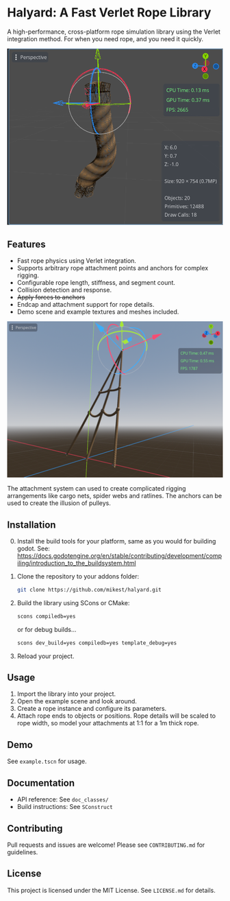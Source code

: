 
# Halyard: A Fast Verlet Rope Library

A high-performance, cross-platform rope simulation library using the Verlet integration method. For when you need rope, and you need it quickly.

![Screenshot](screenshots/screenshot.png)

## Features

- Fast rope physics using Verlet integration.
- Supports arbitrary rope attachment points and anchors for complex rigging.
- Configurable rope length, stiffness, and segment count.
- Collision detection and response.
- ~~Apply forces to anchors~~
- Endcap and attachment support for rope details.
- Demo scene and example textures and meshes included.

![Screenshot](screenshots/ratlines.png)

The attachment system can used to create complicated rigging arrangements like cargo nets, spider webs and ratlines.
The anchors can be used to create the illusion of pulleys.

## Installation

0. Install the build tools for your platform, same as you would for building godot.
	See: https://docs.godotengine.org/en/stable/contributing/development/compiling/introduction_to_the_buildsystem.html

1. Clone the repository to your addons folder:
	```sh
	git clone https://github.com/mikest/halyard.git
	```
2. Build the library using SCons or CMake:
	```sh
	scons compiledb=yes
	```
    or for debug builds...
	```sh
	scons dev_build=yes compiledb=yes template_debug=yes
	```
3. Reload your project.

## Usage

1. Import the library into your project.
2. Open the example scene and look around.
2. Create a rope instance and configure its parameters.
3. Attach rope ends to objects or positions. Rope details will be scaled to rope width, so model your attachments at 1:1 for a 1m thick rope.

## Demo

See `example.tscn` for usage.

## Documentation

- API reference: See `doc_classes/`
- Build instructions: See `SConstruct`

## Contributing

Pull requests and issues are welcome! Please see `CONTRIBUTING.md` for guidelines.

## License

This project is licensed under the MIT License. See `LICENSE.md` for details.
